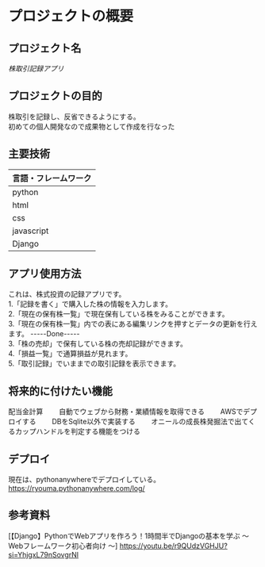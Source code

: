 # プロジェクトの概要

## プロジェクト名
*株取引記録アプリ*

## プロジェクトの目的
株取引を記録し、反省できるようにする。  
初めての個人開発なので成果物として作成を行なった

## 主要技術

| 言語・フレームワーク | 
| -------------------- |
| python                |
| html                |
| css           |
| javascript              |
| Django               |

## アプリ使用方法
これは、株式投資の記録アプリです。  
1.「記録を書く」で購入した株の情報を入力します。  
2.「現在の保有株一覧」で現在保有している株をみることができます。  
3.「現在の保有株一覧」内での表にある編集リンクを押すとデータの更新を行えます。
-----Done-----  
3.「株の売却」で保有している株の売却記録ができます。  
4.「損益一覧」で通算損益が見れます。  
5.「取引記録」でいままでの取引記録を表示できます。  

## 将来的に付けたい機能
配当金計算　　
自動でウェブから財務・業績情報を取得できる　　
AWSでデプロイする　　
DBをSqlite以外で実装する　　
オニールの成長株発掘法で出てくるカップハンドルを判定する機能をつける

## デプロイ
現在は、pythonanywhereでデプロイしている。
https://ryouma.pythonanywhere.com/log/
## 参考資料

[【Django】PythonでWebアプリを作ろう！1時間半でDjangoの基本を学ぶ 〜 Webフレームワーク初心者向け 〜] <https://youtu.be/r9QUdzVGHJU?si=YhjgxL79nSovgrNl>

